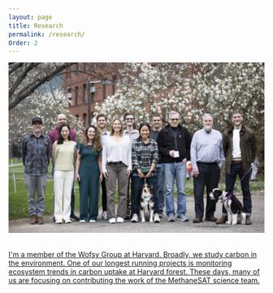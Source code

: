 ```yaml
---
layout: page
title: Research
permalink: /research/
Order: 2
---
```


<div class="flex-container">
     <img class="img-circle-large" src="/images/Wofsy_Group_03.jpg">
  </div>
<br>

<a href="https://atmos.seas.harvard.edu/">

I'm a member of the Wofsy Group at Harvard. Broadly, we study carbon in the environment. One of our longest running projects is monitoring ecosystem trends in carbon uptake at Harvard forest. These days, many of us are focusing on contributing the work of the MethaneSAT science team.

<!--
Varon, D.J., D.J. Jacob, M. Sulprizio, L.A. Estrada, W.B. Downs, L. Shen, S.E. Hancock, H. Nesser, Z. Qu, E. Penn, Z. Chen, X. Lu, A. Lorente, A. Tewari, and C.A. Randles, [Integrated Methane Inversion (IMI 1.0): a user-friendly, cloud-based facility for inferring high-resolution methane emissions from TROPOMI satellite observations](https://gmd.copernicus.org/articles/15/5787/2022/), Geosci. Model Dev., 15, 5787–5805,  https://doi.org/10.5194/gmd-15-5787-2022, 2022.

Martin, R.V., S.D. Eastham, L. Bindle, E.W. Lundgren, T.L. Clune, C.A. Keller, W. Downs, D. Zhang, R.A. Lucchesi, M.P. Sulprizio, R.M. Yantosca, Y. Li, L. Estrada, W.M. Putman, B.M. Auer, A.L. Trayanov, S. Pawson, and D. J.  Jacob, [Improved Advection, Resolution, Performance, and Community Access in the New Generation (Version 13) of the High Performance GEOS-Chem Global Atmospheric Chemistry Model (GCHP)](https://gmd.copernicus.org/preprints/gmd-2022-42/), Geophys. Model Dev. Discuss. [preprint], in review, 2022.

Lin, H., M.S. Long, R. Sander, `R.M. Yantosca, L.A. Estrada, L. Shen, and D.J. Jacob, [An adaptive auto-reduction solver for speeding up integration of chemical kinetics in atmospheric chemistry models: implementation and evaluation in the Kinetic Pre-Processor (KPP) version 3.0.0](https://acmg.seas.harvard.edu/files/acmg/files/lin_haipeng_2022.pdf), submitted to JAMES,  https://doi.org/10.31223/X5505V, 2022.
-->
